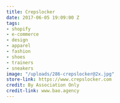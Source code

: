 ```yaml
---
title: Crepslocker
date: 2017-06-05 19:09:00 Z
tags:
- shopify
- e-commerce
- design
- apparel
- fashion
- shoes
- trainers
- sneakers
image: "/uploads/286-crepslocker@2x.jpg"
store-link: https://www.crepslocker.com
credit: By Association Only
credit-link: www.bao.agency
---
```


